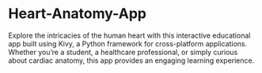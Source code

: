 # Heart-Anatomy-App
Explore the intricacies of the human heart with this interactive educational app built using Kivy, a Python framework for cross-platform applications. Whether you’re a student, a healthcare professional, or simply curious about cardiac anatomy, this app provides an engaging learning experience.
